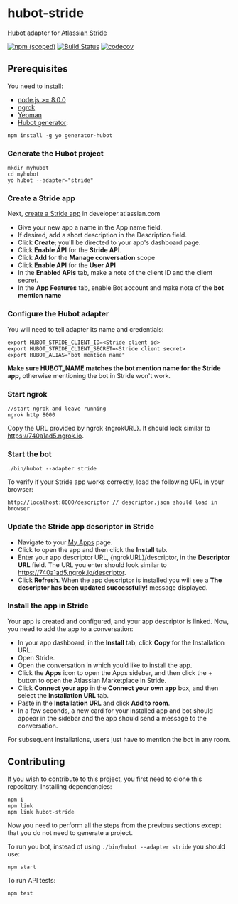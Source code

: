 # hubot-stride
[Hubot](https://hubot.github.com/) adapter for [Atlassian Stride](https://www.stride.com/)

[![npm (scoped)](https://img.shields.io/npm/v/hubot-stride.svg?maxAge=2592000)](https://www.npmjs.com/package/hubot-stride)
[![Build Status](https://travis-ci.org/atlassian/hubot-stride.svg?branch=master)](https://travis-ci.org/atlassian/hubot-stride)
[![codecov](https://codecov.io/gh/atlassian/hubot-stride/branch/master/graph/badge.svg)](https://codecov.io/gh/atlassian/hubot-stride)
## Prerequisites
You need to install:

* [node.js >= 8.0.0](https://nodejs.org/en/) 
* [ngrok](https://ngrok.com/) 
* [Yeoman](http://yeoman.io/) 
* [Hubot generator](https://github.com/hubotio/generator-hubot):
```
npm install -g yo generator-hubot
```
### Generate the Hubot project
```
mkdir myhubot
cd myhubot
yo hubot --adapter="stride"
```
### Create a Stride app

Next, [create a Stride app](https://developer.atlassian.com/apps/create) in developer.atlassian.com 

* Give your new app a name in the App name field.
* If desired, add a short description in the Description field.
* Click **Create**; you'll be directed to your app's dashboard page.
* Click **Enable API** for the **Stride API**.
* Click **Add** for the **Manage conversation** scope
* Click **Enable API** for the **User API**
* In the **Enabled APIs** tab, make a note of the client ID and the client secret.
* In the **App Features** tab, enable Bot account and make note of the **bot mention name**

### Configure the Hubot adapter

You will need to tell adapter its name and credentials:
```
export HUBOT_STRIDE_CLIENT_ID=<Stride client id>
export HUBOT_STRIDE_CLIENT_SECRET=<Stride client secret>
export HUBOT_ALIAS="bot mention name"
```

**Make sure HUBOT_NAME matches the bot mention name for the Stride app**, 
otherwise mentioning the bot in Stride won't work.

### Start ngrok

```
//start ngrok and leave running
ngrok http 8000
```

Copy the URL provided by ngrok {ngrokURL}. It should look similar to https://740a1ad5.ngrok.io.

### Start the bot 
```
./bin/hubot --adapter stride
```
To verify if your Stride app works correctly, load the following URL in your browser:

```
http://localhost:8000/descriptor // descriptor.json should load in browser 
```

### Update the Stride app descriptor in Stride 

* Navigate to your [My Apps](https://developer.atlassian.com/apps) page.
* Click to open the app and then click the **Install** tab.
* Enter your app descriptor URL, {ngrokURL}/descriptor, in the **Descriptor URL** field. The URL you enter should look similar to https://740a1ad5.ngrok.io/descriptor.
* Click **Refresh**. When the app descriptor is installed you will see a **The descriptor has been updated successfully!** message displayed.


### Install the app in Stride 

Your app is created and configured, and your app descriptor is linked. Now, you need to add the app to a conversation:

* In your app dashboard, in the **Install** tab, click **Copy** for the Installation URL.
* Open Stride.
* Open the conversation in which you’d like to install the app.
* Click the **Apps** icon to open the Apps sidebar, and then click the + button to open the Atlassian Marketplace in Stride.
* Click **Connect your app** in the **Connect your own app** box, and then select the **Installation URL** tab.
* Paste in the **Installation URL** and click **Add to room**.
* In a few seconds, a new card for your installed app and bot should appear in the sidebar and the app should send a message to the conversation.

For subsequent installations, users just have to mention the bot in any room.

## Contributing
If you wish to contribute to this project, you first need to clone this repository. Installing dependencies:
```
npm i
npm link
npm link hubot-stride
```
Now you need to perform all the steps from the previous sections except that you do not need to generate a project.

To run you bot, instead of using `./bin/hubot --adapter stride` you should use:
```
npm start
```
To run API tests:
```
npm test
```